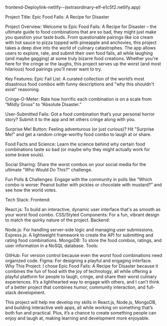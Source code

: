frontend-Deploylink-netlify--(extraordinary-elf-e1c5f2.netlify.app)



Project Title: Epic Food Fails: A Recipe for Disaster

Project Overview:
Welcome to Epic Food Fails: A Recipe for Disaster – the ultimate guide to food combinations that are so bad, they might just make you question your taste buds. From questionable pairings like ice cream with hot sauce to pizza topped with pineapple and anchovies, this project takes a deep dive into the world of culinary catastrophes. The app allows users to explore, rate, and submit their own food fails, all while laughing (and maybe gagging) at some truly bizarre food creations. Whether you're here for the cringe or the laughs, this project serves up the worst (and most hilarious) food pairings you'll never want to try.

Key Features:
Epic Fail List: A curated collection of the world’s most disastrous food combos with funny descriptions and "why this shouldn't exist" reasoning.

Cringe-O-Meter: Rate how horrific each combination is on a scale from “Mildly Gross” to “Absolute Disaster.”

User-Submitted Fails: Got a food combination that’s your personal horror story? Submit it to the app and let others cringe along with you.

Surprise Me! Button: Feeling adventurous (or just curious)? Hit "Surprise Me!" and get a random cringe-worthy food combo to laugh at or share.

Food Facts and Science: Learn the science behind why certain food combinations taste so bad (or maybe why they might actually work for some brave souls).

Social Sharing: Share the worst combos on your social media for the ultimate "Who Would Do This?" challenge.

Fun Polls & Challenges: Engage with the community in polls like “Which combo is worse: Peanut butter with pickles or chocolate with mustard?” and see how the world votes.

Tech Stack:
Frontend:

React.js: To build an interactive, dynamic user interface that's as smooth as your worst food combo.
CSS/Styled Components: For a fun, vibrant design to match the quirky nature of the project.
Backend:

Node.js: For handling server-side logic and managing user submissions.
Express.js: A lightweight framework to create the API for submitting and rating food combinations.
MongoDB: To store the food combos, ratings, and user information in a NoSQL database.
Tools:

GitHub: For version control because even the worst food combinations need organized code.
Figma: For designing a playful and engaging interface.
Why This Project:
I chose Epic Food Fails: A Recipe for Disaster because it combines the fun of food with the joy of technology, all while offering a playful platform for people to laugh, cringe, and share their worst culinary experiences. It’s a lighthearted way to engage with others, and I can’t think of a better project that combines humor, community interaction, and full-stack development.

This project will help me develop my skills in React.js, Node.js, MongoDB, and building interactive web apps, all while working on something that’s both fun and practical. Plus, it’s a chance to create something people can enjoy and laugh at, making learning and development more enjoyable.